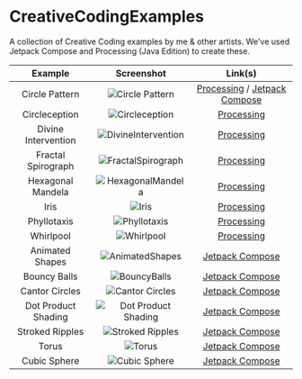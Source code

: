 # CreativeCodingExamples

A collection of Creative Coding examples by me & other artists. We've used Jetpack Compose and Processing (Java Edition) to create these.


| Example | Screenshot | Link(s)  |
| :---:   | :-: | :-: |
| Circle Pattern | ![Circle Pattern](https://user-images.githubusercontent.com/46375353/179366829-64cd405a-9100-42b7-a1e0-e3320285f56c.png) | [Processing](https://github.com/thelumiereguy/CreativeCodingExamples/blob/master/processing/src/main/kotlin/dev/thelumiereguy/examples/circle_pattern/CirclePattern.kt) / [Jetpack Compose](https://github.com/thelumiereguy/CreativeCodingExamples/blob/master/jetpack-compose/src/main/java/dev/thelumiereguy/creative_coding_compose/examples/circle_pattern/DrawCirclePatternComposable.kt) |
| Circleception | ![Circleception](https://user-images.githubusercontent.com/46375353/179367087-85e7421b-b513-4da0-b6f6-681bcd4e477d.png) | [Processing](https://github.com/thelumiereguy/CreativeCodingExamples/blob/master/processing/src/main/kotlin/dev/thelumiereguy/examples/circleception/Circleception.kt) |
| Divine Intervention | ![DivineIntervention](https://user-images.githubusercontent.com/46375353/179367322-707adf6a-3974-4163-be93-ce4be088a96d.png) | [Processing](https://github.com/thelumiereguy/CreativeCodingExamples/blob/master/processing/src/main/kotlin/dev/thelumiereguy/examples/divine_intervention/DivineIntervention.kt) |
| Fractal Spirograph | ![FractalSpirograph](https://user-images.githubusercontent.com/46375353/179367414-269f33f1-70be-4b5b-ac15-b163190be50e.png) | [Processing](https://github.com/thelumiereguy/CreativeCodingExamples/blob/master/processing/src/main/kotlin/dev/thelumiereguy/examples/fractal_spiralograph/FractalSpirograph.kt) |
| Hexagonal Mandela | ![HexagonalMandela](https://user-images.githubusercontent.com/46375353/179367484-ec5fdaae-6bce-40c8-8d85-4b5686669a26.png) | [Processing](https://github.com/thelumiereguy/CreativeCodingExamples/blob/master/processing/src/main/kotlin/dev/thelumiereguy/examples/hexagonal_mandela/HexagonalMandela.kt)|
| Iris | ![Iris](https://user-images.githubusercontent.com/46375353/179367667-cd1b3dba-6bdb-4db9-84c8-478bf1c4bfb8.png) | [Processing](https://github.com/thelumiereguy/CreativeCodingExamples/blob/master/processing/src/main/kotlin/dev/thelumiereguy/examples/iris/Iris.kt)|
| Phyllotaxis | ![Phyllotaxis](https://user-images.githubusercontent.com/46375353/179415678-b0a9a4db-4cdd-4a4f-8fdb-ba641a8b4630.png) | [Processing](https://github.com/thelumiereguy/CreativeCodingExamples/blob/master/processing/src/main/kotlin/dev/thelumiereguy/examples/phyllotaxis/Phyllotaxis.kt)|
| Whirlpool | ![Whirlpool](https://user-images.githubusercontent.com/46375353/179419156-b761c125-6e90-43f1-beb1-0f2d146579fc.png) | [Processing](https://github.com/thelumiereguy/CreativeCodingExamples/blob/master/processing/src/main/kotlin/dev/thelumiereguy/examples/whirlpool/Whirlpool.kt)|
| Animated Shapes | ![AnimatedShapes](https://user-images.githubusercontent.com/46375353/180615046-350a6bb4-5a2b-4c6e-8afb-621a099decb6.png) | [Jetpack Compose](https://github.com/thelumiereguy/CreativeCodingExamples/blob/5b445fe655e11224078b8c21891dcb21498d08d2/jetpack-compose/src/main/java/dev/thelumiereguy/creative_coding_compose/examples/animated_shapes/AnimatedShapes.kt#L80)|
| Bouncy Balls | ![BouncyBalls](https://user-images.githubusercontent.com/46375353/180617883-ec901aaf-30b6-4f90-a574-24dbd0fec9c5.png) | [Jetpack Compose](https://github.com/thelumiereguy/CreativeCodingExamples/blob/master/jetpack-compose/src/main/java/dev/thelumiereguy/creative_coding_compose/examples/bouncy_balls_sound/BouncyBalls.kt)|
| Cantor Circles | ![Cantor Circles](https://user-images.githubusercontent.com/46375353/180618092-ba3cd911-8056-4213-b917-0e1c5c64f072.png) | [Jetpack Compose](https://github.com/thelumiereguy/CreativeCodingExamples/blob/master/jetpack-compose/src/main/java/dev/thelumiereguy/creative_coding_compose/examples/cantor_circles/CantorCirclePattern.kt)|
| Dot Product Shading | ![Dot Product Shading](https://user-images.githubusercontent.com/46375353/180618953-d41e0336-5a25-4c74-b220-63026b5a5f05.png) | [Jetpack Compose](https://github.com/thelumiereguy/CreativeCodingExamples/blob/master/jetpack-compose/src/main/java/dev/thelumiereguy/creative_coding_compose/examples/dot_product_shading/DotProductShading.kt)|
| Stroked Ripples | ![Stroked Ripples](https://user-images.githubusercontent.com/46375353/180619124-c945242d-1fcf-48d7-9025-cbfbb04c4715.png) | [Jetpack Compose](https://github.com/thelumiereguy/CreativeCodingExamples/blob/master/jetpack-compose/src/main/java/dev/thelumiereguy/creative_coding_compose/examples/stroked_ripples/StrokedRipples.kt)|
| Torus | ![Torus](https://user-images.githubusercontent.com/46375353/180619244-1f412194-2963-45c9-8023-64392e554601.png) | [Jetpack Compose](https://github.com/thelumiereguy/CreativeCodingExamples/blob/master/jetpack-compose/src/main/java/dev/thelumiereguy/creative_coding_compose/examples/torus/Torus.kt)|
| Cubic Sphere | ![Cubic Sphere](https://user-images.githubusercontent.com/46375353/180620025-9a10a098-ca6f-4c3b-a570-ac5929faeda8.png) | [Jetpack Compose](https://github.com/thelumiereguy/CreativeCodingExamples/blob/master/jetpack-compose/src/main/java/dev/thelumiereguy/creative_coding_compose/examples/cubic_sphere/CubicSphere.kt)|


















